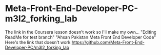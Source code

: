 # Meta-Front-End-Developer-PC-m3l2_forking_lab
The link in the Coursera lesson doesn't work so I'll make my own...
"Editing ReadMe for test branch"
"Ahsan Pakistan Meta Front End Developer Code"
Here's the link that doesn't work https://github.com/Meta-Front-End-Developer-PC/m3l2_forking_lab
